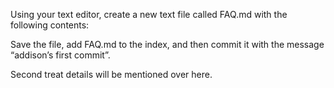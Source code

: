 Using your text editor, create a new text file called FAQ.md with the following contents:

Save the file, add FAQ.md to the index, and then commit it with the message “addison’s first commit”.


Second treat details will be mentioned over here. 